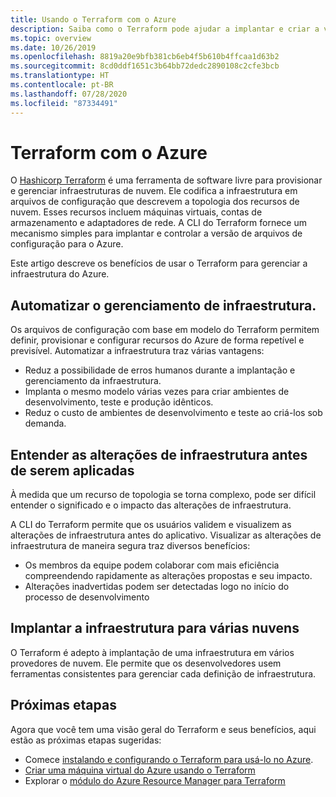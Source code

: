 ```yaml
---
title: Usando o Terraform com o Azure
description: Saiba como o Terraform pode ajudar a implantar e criar a versão de sua infraestrutura no Azure.
ms.topic: overview
ms.date: 10/26/2019
ms.openlocfilehash: 8819a20e9bfb381cb6eb4f5b610b4ffcaa1d63b2
ms.sourcegitcommit: 8cd0ddf1651c3b64bb72dedc2890108c2cfe3bcb
ms.translationtype: HT
ms.contentlocale: pt-BR
ms.lasthandoff: 07/28/2020
ms.locfileid: "87334491"
---
```

# <a name="terraform-with-azure"></a>Terraform com o Azure

O [Hashicorp Terraform](https://www.terraform.io/) é uma ferramenta de software livre para provisionar e gerenciar infraestruturas de nuvem. Ele codifica a infraestrutura em arquivos de configuração que descrevem a topologia dos recursos de nuvem. Esses recursos incluem máquinas virtuais, contas de armazenamento e adaptadores de rede. A CLI do Terraform fornece um mecanismo simples para implantar e controlar a versão de arquivos de configuração para o Azure.

Este artigo descreve os benefícios de usar o Terraform para gerenciar a infraestrutura do Azure.

## <a name="automate-infrastructure-management"></a>Automatizar o gerenciamento de infraestrutura.

Os arquivos de configuração com base em modelo do Terraform permitem definir, provisionar e configurar recursos do Azure de forma repetível e previsível. Automatizar a infraestrutura traz várias vantagens:

- Reduz a possibilidade de erros humanos durante a implantação e gerenciamento da infraestrutura.
- Implanta o mesmo modelo várias vezes para criar ambientes de desenvolvimento, teste e produção idênticos.
- Reduz o custo de ambientes de desenvolvimento e teste ao criá-los sob demanda.

## <a name="understand-infrastructure-changes-before-being-applied"></a>Entender as alterações de infraestrutura antes de serem aplicadas

À medida que um recurso de topologia se torna complexo, pode ser difícil entender o significado e o impacto das alterações de infraestrutura.

A CLI do Terraform permite que os usuários validem e visualizem as alterações de infraestrutura antes do aplicativo. Visualizar as alterações de infraestrutura de maneira segura traz diversos benefícios:
- Os membros da equipe podem colaborar com mais eficiência compreendendo rapidamente as alterações propostas e seu impacto.
- Alterações inadvertidas podem ser detectadas logo no início do processo de desenvolvimento

## <a name="deploy-infrastructure-to-multiple-clouds"></a>Implantar a infraestrutura para várias nuvens

O Terraform é adepto à implantação de uma infraestrutura em vários provedores de nuvem. Ele permite que os desenvolvedores usem ferramentas consistentes para gerenciar cada definição de infraestrutura.

## <a name="next-steps"></a>Próximas etapas

Agora que você tem uma visão geral do Terraform e seus benefícios, aqui estão as próximas etapas sugeridas:

- Comece [instalando e configurando o Terraform para usá-lo no Azure](get-started-cloud-shell.md).
- [Criar uma máquina virtual do Azure usando o Terraform](create-linux-virtual-machine-with-infrastructure.md)
- Explorar o [módulo do Azure Resource Manager para Terraform](https://www.terraform.io/docs/providers/azurerm/) 
